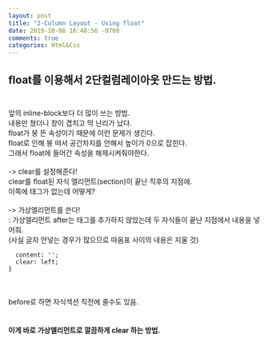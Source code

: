 ```yaml
---
layout: post
title: "2-Column Layout - Using float"
date: 2019-10-06 16:48:56 -0700
comments: true
categories: Html&Css
---
```

## float를 이용해서 2단컬럼레이아웃 만드는 방법.<br><br>
앞의 inline-block보다 더 많이 쓰는 방법.<br> 
내용만 쳤더니 창이 겹치고 막 난리가 났다. <br> 
float가 붕 뜬 속성이기 때문에 이런 문제가 생긴다. <br>
float로 인해 붕 떠서 공간차지를 안해서 높이가 0으로 잡힌다.<br>
그래서 float에 들어간 속성을 해제시켜줘야한다.<br><br>
-> clear를 설정해준다! <br>
 clear를 float된 자식 엘리먼트(section)이 끝난 직후의 지점에. <br>
이쪽에 태그가 없는데 어떻게?<br><br>
-> 가상엘리먼트를 쓴다! <br>
: 가상엘리먼트 after는 태그를 추가하지 않았는데 두 자식들이 끝난 지점에서 내용을 넣어줘.<br>
(사실 글자 안넣는 경우가 많으므로 따옴표 사이의 내용은 지울 것)
```.content-container:after {
  content: '';
  clear: left;
}
```
<br><br>before로 하면 자식섹션 직전에 줄수도 있음.<br><br>

#### 이게 바로 가상엘리먼트로 깔끔하게 clear 하는 방법.
